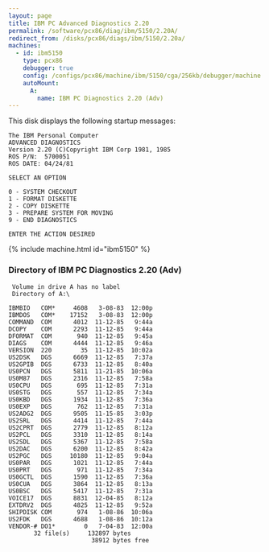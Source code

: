 ```yaml
---
layout: page
title: IBM PC Advanced Diagnostics 2.20
permalink: /software/pcx86/diag/ibm/5150/2.20A/
redirect_from: /disks/pcx86/diags/ibm/5150/2.20a/
machines:
  - id: ibm5150
    type: pcx86
    debugger: true
    config: /configs/pcx86/machine/ibm/5150/cga/256kb/debugger/machine.xml
    autoMount:
      A:
        name: IBM PC Diagnostics 2.20 (Adv)
---
```


This disk displays the following startup messages:

    The IBM Personal Computer                                                       
    ADVANCED DIAGNOSTICS                                                            
    Version 2.20 (C)Copyright IBM Corp 1981, 1985                                   
    ROS P/N:  5700051                                                               
    ROS DATE: 04/24/81                                                              
                                                                                    
    SELECT AN OPTION                                                                
                                                                                    
    0 - SYSTEM CHECKOUT                                                             
    1 - FORMAT DISKETTE                                                             
    2 - COPY DISKETTE                                                               
    3 - PREPARE SYSTEM FOR MOVING                                                   
    9 - END DIAGNOSTICS                                                             
                                                                                    
    ENTER THE ACTION DESIRED                                                        

{% include machine.html id="ibm5150" %}

### Directory of IBM PC Diagnostics 2.20 (Adv)

     Volume in drive A has no label
     Directory of A:\

    IBMBIO   COM*     4608   3-08-83  12:00p
    IBMDOS   COM*    17152   3-08-83  12:00p
    COMMAND  COM      4012  11-12-85   9:44a
    DCOPY    COM      2293  11-12-85   9:44a
    DFORMAT  COM       940  11-12-85   9:45a
    DIAGS    COM      4444  11-12-85   9:46a
    VERSION  220        35  11-12-85  10:02a
    US2DSK   DGS      6669  11-12-85   7:37a
    US2GPIB  DGS      6733  11-12-85   8:40a
    US0PCN   DGS      5811  11-21-85  10:06a
    US0M87   DGS      2316  11-12-85   7:58a
    US0CPU   DGS       695  11-12-85   7:31a
    US0STG   DGS       557  11-12-85   7:34a
    US0KBD   DGS      1934  11-12-85   7:36a
    US0EXP   DGS       762  11-12-85   7:31a
    US2ADG2  DGS      9505  11-15-85   3:03p
    US2SRL   DGS      4414  11-12-85   7:44a
    US2CPRT  DGS      2779  11-12-85   8:12a
    US2PCL   DGS      3310  11-12-85   8:14a
    US2SDL   DGS      5367  11-12-85   7:58a
    US2DAC   DGS      6200  11-12-85   8:42a
    US2PGC   DGS     10180  11-12-85   9:04a
    US0PAR   DGS      1021  11-12-85   7:44a
    US0PRT   DGS       971  11-12-85   7:34a
    US0GCTL  DGS      1590  11-12-85   7:36a
    US0CUA   DGS      3864  11-12-85   8:13a
    US0BSC   DGS      5417  11-12-85   7:31a
    VOICE17  DGS      8831  12-04-85   8:12a
    EXTDRV2  DGS      4825  11-12-85   9:52a
    SHIPDISK COM       974   1-08-86  10:06a
    US2FDK   DGS      4688   1-08-86  10:12a
    VENDOR-# DO1*        0   7-04-83  12:00a
           32 file(s)     132897 bytes
                           38912 bytes free
